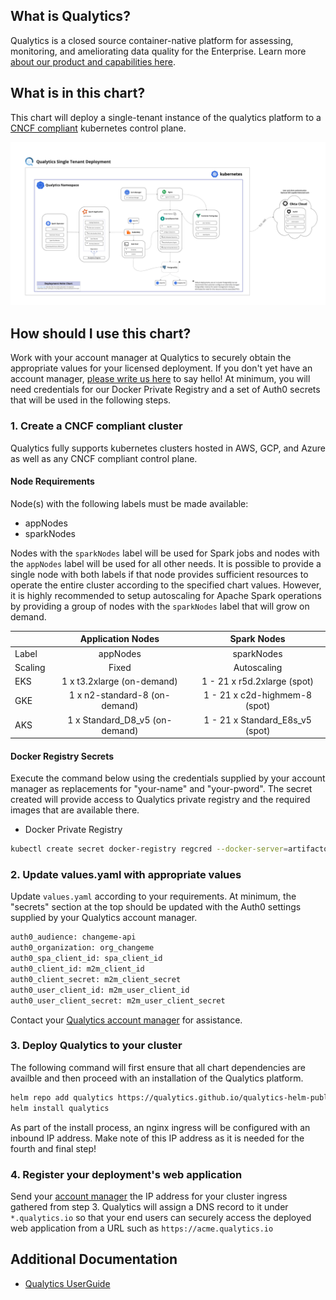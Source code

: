 ## What is Qualytics?

Qualytics is a closed source container-native platform for assessing, monitoring, and ameliorating data quality for the Enterprise. Learn more [about our product and capabilities here](https://qualytics.co/product/).

## What is in this chart?

This chart will deploy a single-tenant instance of the qualytics platform to a [CNCF compliant](https://www.cncf.io/certification/software-conformance/) kubernetes control plane.

![Deployment Architecture](/deployment_arch_diagram.jpg)

## How should I use this chart?

Work with your account manager at Qualytics to securely obtain the appropriate values for your licensed deployment. If you don't yet have an account manager, [please write us here](mailto://hello@qualytics.co) to say hello! At minimum, you will need credentials for our Docker Private Registry and a set of Auth0 secrets that will be used in the following steps.

### 1. Create a CNCF compliant cluster

Qualytics fully supports kubernetes clusters hosted in AWS, GCP, and Azure as well as any CNCF compliant control plane.

#### Node Requirements

Node(s) with the following labels must be made available:
- appNodes
- sparkNodes

Nodes with the `sparkNodes` label will be used for Spark jobs and nodes with the `appNodes` label will be used for all other needs.  It is possible to provide a single node with both labels if that node provides sufficient resources to operate the entire cluster according to the specified chart values.  However, it is highly recommended to setup autoscaling for Apache Spark operations by providing a group of nodes with the `sparkNodes` label that will grow on demand.

|          |          Application Nodes          |                  Spark Nodes                    |
|----------|:-----------------------------------:|:-----------------------------------------------:|
| Label    | appNodes                            | sparkNodes                                      |
| Scaling  | Fixed                               | Autoscaling                                     |
| EKS      | 1 x t3.2xlarge (on-demand)          | 1 - 21 x r5d.2xlarge (spot)                     |
| GKE      | 1 x n2-standard-8 (on-demand)       | 1 - 21 x c2d-highmem-8 (spot)                   |
| AKS      | 1 x Standard_D8_v5 (on-demand)      | 1 - 21 x Standard_E8s_v5 (spot)                 |

#### Docker Registry Secrets

Execute the command below using the credentials supplied by your account manager as replacements for "your-name" and "your-pword". The secret created will provide access to Qualytics private registry and the required images that are available there.

- Docker Private Registry
```bash
kubectl create secret docker-registry regcred --docker-server=artifactory.qualytics.io:443/docker --docker-username=<your-name> --docker-password=<your-pword>
```

### 2. Update values.yaml with appropriate values

Update `values.yaml` according to your requirements. At minimum, the "secrets" section at the top should be updated with the Auth0 settings supplied by your Qualytics account manager.

```bash
auth0_audience: changeme-api
auth0_organization: org_changeme
auth0_spa_client_id: spa_client_id
auth0_client_id: m2m_client_id
auth0_client_secret: m2m_client_secret
auth0_user_client_id: m2m_user_client_id
auth0_user_client_secret: m2m_user_client_secret
```

Contact your [Qualytics account manager](mailto://hello@qualytics.co) for assistance.

### 3. Deploy Qualytics to your cluster

The following command will first ensure that all chart dependencies are availble and then proceed with an installation of the Qualytics platform.

```bash
helm repo add qualytics https://qualytics.github.io/qualytics-helm-public
helm install qualytics
```

As part of the install process, an nginx ingress will be configured with an inbound IP address. Make note of this IP address as it is needed for the fourth and final step!

### 4. Register your deployment's web application

Send your [account manager](mailto://hello@qualytics.co) the IP address for your cluster ingress gathered from step 3. Qualytics will assign a DNS record to it under `*.qualytics.io` so that your end users can securely access the deployed web application from a URL such as `https://acme.qualytics.io`

## Additional Documentation

- [Qualytics UserGuide](https://qualytics.github.io/userguide/)
